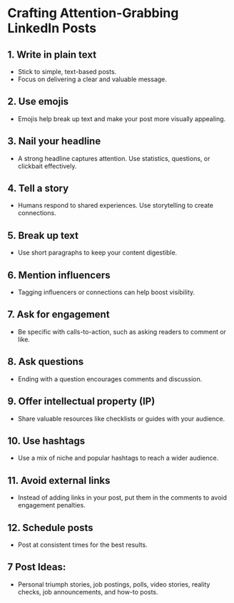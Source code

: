 # Crafting Attention-Grabbing LinkedIn Posts

## 1. Write in plain text
   - Stick to simple, text-based posts.
   - Focus on delivering a clear and valuable message.

## 2. Use emojis
   - Emojis help break up text and make your post more visually appealing.

## 3. Nail your headline
   - A strong headline captures attention. Use statistics, questions, or clickbait effectively.

## 4. Tell a story
   - Humans respond to shared experiences. Use storytelling to create connections.

## 5. Break up text
   - Use short paragraphs to keep your content digestible.

## 6. Mention influencers
   - Tagging influencers or connections can help boost visibility.

## 7. Ask for engagement
   - Be specific with calls-to-action, such as asking readers to comment or like.

## 8. Ask questions
   - Ending with a question encourages comments and discussion.

## 9. Offer intellectual property (IP)
   - Share valuable resources like checklists or guides with your audience.

## 10. Use hashtags
   - Use a mix of niche and popular hashtags to reach a wider audience.

## 11. Avoid external links
   - Instead of adding links in your post, put them in the comments to avoid engagement penalties.

## 12. Schedule posts
   - Post at consistent times for the best results.

## 7 Post Ideas:
   - Personal triumph stories, job postings, polls, video stories, reality checks, job announcements, and how-to posts.
